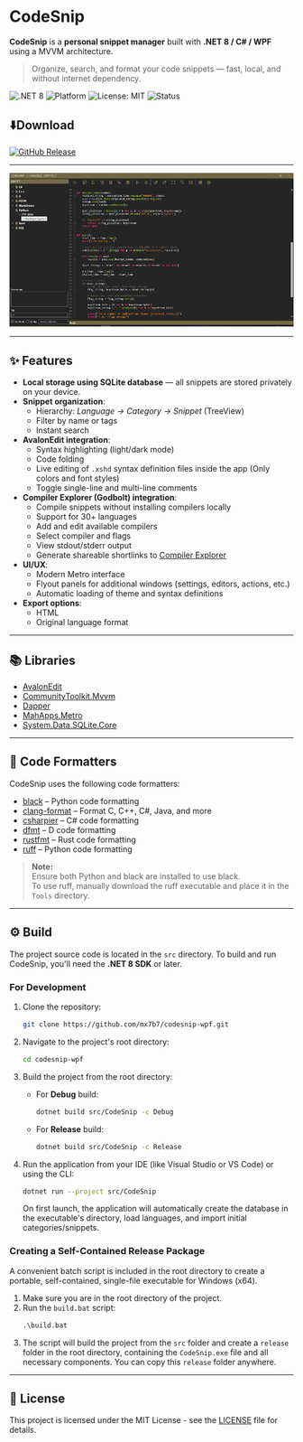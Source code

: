 ﻿# CodeSnip

**CodeSnip** is a **personal snippet manager** built with **.NET 8 / C# / WPF** using a MVVM architecture.  
> Organize, search, and format your code snippets — fast, local, and without internet dependency.

![.NET 8](https://img.shields.io/badge/.NET-8.0-blue)
![Platform](https://img.shields.io/badge/Platform-Windows-lightgrey)
![License: MIT](https://img.shields.io/badge/License-MIT-green)
![Status](https://img.shields.io/badge/Status-Active-success)

## ⬇️Download

[![GitHub Release](https://img.shields.io/github/v/release/mx7b7/codesnip-wpf?sort=semver&display_name=tag)](https://github.com/mx7b7/codesnip-wpf/releases/latest)

---
![Main window](images/main_window_900x487.png)

---

## ✨ Features

- **Local storage using SQLite database** — all snippets are stored privately on your device.
- **Snippet organization**:
  - Hierarchy: *Language → Category → Snippet* (TreeView)
  - Filter by name or tags
  - Instant search
- **AvalonEdit integration**:
  - Syntax highlighting (light/dark mode)
  - Code folding
  - Live editing of `.xshd` syntax definition files inside the app (Only colors and font styles)
  - Toggle single-line and multi-line comments
- **Compiler Explorer (Godbolt) integration**:
  - Compile snippets without installing compilers locally
  - Support for 30+ languages
  - Add and edit available compilers
  - Select compiler and flags
  - View stdout/stderr output
  - Generate shareable shortlinks to [Compiler Explorer](https://godbolt.org/)
- **UI/UX**:
  - Modern Metro interface
  - Flyout panels for additional windows (settings, editors, actions, etc.)
  - Automatic loading of theme and syntax definitions
- **Export options**:
  - HTML
  - Original language format

---

## 📚 Libraries

- [AvalonEdit](https://github.com/icsharpcode/AvalonEdit)
- [CommunityToolkit.Mvvm](https://github.com/CommunityToolkit/dotnet)
- [Dapper](https://github.com/DapperLib/Dapper)
- [MahApps.Metro](https://github.com/MahApps/MahApps.Metro)
- [System.Data.SQLite.Core](https://system.data.sqlite.org/)

---

## 🧹 Code Formatters

CodeSnip uses the following code formatters:

- [black](https://black.readthedocs.io/en/stable/) – Python code formatting
- [clang-format](https://clang.llvm.org/docs/ClangFormat.html) – Format C, C++, C#, Java, and more 
- [csharpier](https://csharpier.com/) – C# code formatting
- [dfmt](https://github.com/dlang-community/dfmt) – D code formatting
- [rustfmt](https://github.com/rust-lang/rustfmt) – Rust code formatting
- [ruff](https://github.com/astral-sh/ruff) – Python code formatting
> **Note:**  
> Ensure both Python and black are installed to use black.  
> To use ruff, manually download the ruff executable and place it in the `Tools` directory.
---

## ⚙️ Build

The project source code is located in the `src` directory. To build and run CodeSnip, you'll need the **.NET 8 SDK** or later.

### For Development

1.  Clone the repository:
    ```bash
    git clone https://github.com/mx7b7/codesnip-wpf.git
    ```
2.  Navigate to the project's root directory:
    ```bash
    cd codesnip-wpf
    ```
3.  Build the project from the root directory:

    - For **Debug** build:
      ```bash
      dotnet build src/CodeSnip -c Debug
      ```

    - For **Release** build:
      ```bash
      dotnet build src/CodeSnip -c Release
      ```
4.  Run the application from your IDE (like Visual Studio or VS Code) or using the CLI:
    ```bash
    dotnet run --project src/CodeSnip
    ```
    On first launch, the application will automatically create the database in the executable's directory, load languages, and import initial categories/snippets.

### Creating a Self-Contained Release Package

A convenient batch script is included in the root directory to create a portable, self-contained, single-file executable for Windows (x64).

1.  Make sure you are in the root directory of the project.
2.  Run the `build.bat` script:
    ```cmd
    .\build.bat
    ```
3.  The script will build the project from the `src` folder and create a `release` folder in the root directory, containing the `CodeSnip.exe` file and all necessary components. You can copy this `release` folder anywhere.

---


## 📜 License

This project is licensed under the MIT License - see the [LICENSE](LICENSE) file for details.

